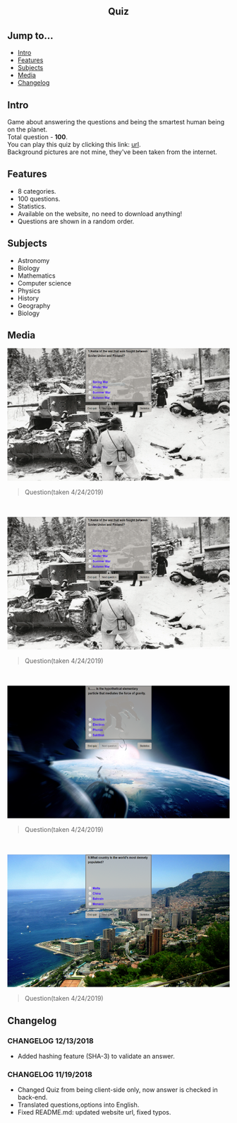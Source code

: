 <div align="center">
  <h2>Quiz</h2>
</div>

## Jump to...

  - [Intro](#intro)
  - [Features](#features)
  - [Subjects](#subjects)
  - [Media](#media)
  - [Changelog](#changelog)
  
## <a name="Intro"></a>Intro

<p>Game about answering the questions and being the smartest human being on the planet.<br>
Total question - <strong>100</strong>.<br>
You can play this quiz by clicking this link:
<a href="http://vilniausfonas.info/en/quiz" target="_blank">url</a>.<br>
Background pictures are not mine, they've been taken from the internet.<br>
</p>

## <a name="Features"></a>Features

<ul>
  <li>8 categories.</li>
  <li>100 questions.</li>
  <li>Statistics.</li>
  <li>Available on the website, no need to download anything!</li>
  <li>Questions are shown in a random order.</li>
</ul>

## <a name="Subjects"></a>Subjects

<ul>
  <li>Astronomy</li>
  <li>Biology</li>
  <li>Mathematics</li>
  <li>Computer science</li>
  <li>Physics</li>
  <li>History</li>
  <li>Geography</li>
  <li>Biology</li>
</ul>

## <a name="Media"></a>Media

<a target="_blank" href="https://github.com/GintasS/Quiz/blob/master/images/question1.png">
  <img src="https://github.com/GintasS/Quiz/blob/master/images/question1.png" height="300" style="max-width:100%;"></img>
</a>
<blockquote>Question(taken 4/24/2019)</blockquote>
<br><br>

<a target="_blank" href="https://github.com/GintasS/Quiz/blob/master/images/question2.png">
  <img src="https://github.com/GintasS/Quiz/blob/master/images/question2.png" height="300" style="max-width:100%;"></img>
</a>
<blockquote>Question(taken 4/24/2019)</blockquote>
<br><br>

<a target="_blank" href="https://github.com/GintasS/Quiz/blob/master/images/question3.png">
  <img src="https://github.com/GintasS/Quiz/blob/master/images/question3.png" height="300" style="max-width:100%;"></img>
</a>
<blockquote>Question(taken 4/24/2019)</blockquote>

<br><br>
<a target="_blank" href="https://github.com/GintasS/Quiz/blob/master/images/question4.png">
  <img src="https://github.com/GintasS/Quiz/blob/master/images/question4.png" height="300" style="max-width:100%;"></img>
</a>
<blockquote>Question(taken 4/24/2019)</blockquote>



## <a name="Changelog"></a>Changelog

<h3> CHANGELOG 12/13/2018</h3>
<ul>
<li> Added hashing feature (SHA-3) to validate an
  answer.</li>
</ul>

<h3> CHANGELOG 11/19/2018</h3>
<ul>
<li> Changed Quiz from being client-side only, now
  answer is checked in back-end.</li>
<li> Translated questions,options into English.</li>
  <li> Fixed README.md: updated website url, fixed typos.</li>
</ul>
